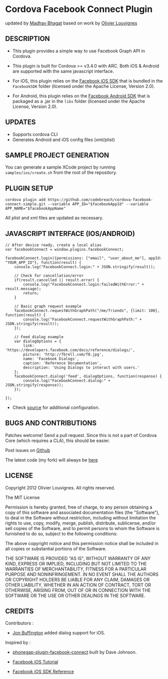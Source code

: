 # Cordova Facebook Connect Plugin #
updated by [Madhav Bhagat](http://twitter.com/codebreach)
based on work by [Olivier Louvignes](http://olouv.com)

## DESCRIPTION ##

* This plugin provides a simple way to use Facebook Graph API in Cordova.

* This plugin is built for Cordova >= v3.4.0 with ARC. Both iOS & Android are supported with the same javascript interface.

* For iOS, this plugin relies on the [Facebook iOS SDK](https://github.com/facebook/facebook-ios-sdk) that is bundled in the `FacebookSDK` folder (licensed under the Apache License, Version 2.0).

* For Android, this plugin relies on the [Facebook Android SDK](https://github.com/facebook/facebook-android-sdk) that is packaged as a .jar in the `libs` folder (licensed under the Apache License, Version 2.0).

## UPDATES ##

* Supports cordova CLI
* Generates Android and iOS config files (xml/plist)

## SAMPLE PROJECT GENERATION ##

You can generate a sample XCode project by running `samples/ios/create.sh` from the root of the repository.

## PLUGIN SETUP ##

    cordova plugin add https://github.com/codebreach/cordova-facebook-connect-simple.git --variable APP_ID="$facebookAppId" --variable APP_NAME="$facebookAppName"

All plist and xml files are updated as necessary.

## JAVASCRIPT INTERFACE (IOS/ANDROID) ##

    // After device ready, create a local alias
    var facebookConnect = window.plugins.facebookConnect;

    facebookConnect.login({permissions: ["email", "user_about_me"], appId: "YOUR_APP_ID"}, function(result) {
        console.log("FacebookConnect.login:" + JSON.stringify(result));

        // Check for cancellation/error
        if(result.cancelled || result.error) {
            console.log("FacebookConnect.login:failedWithError:" + result.message);
            return;
        }

        // Basic graph request example
        facebookConnect.requestWithGraphPath("/me/friends", {limit: 100}, function(result) {
            console.log("FacebookConnect.requestWithGraphPath:" + JSON.stringify(result));
        });

        // Feed dialog example
        var dialogOptions = {
            link: 'https://developers.facebook.com/docs/reference/dialogs/',
            picture: 'http://fbrell.com/f8.jpg',
            name: 'Facebook Dialogs',
            caption: 'Reference Documentation',
            description: 'Using Dialogs to interact with users.'
        };
        facebookConnect.dialog('feed', dialogOptions, function(response) {
            console.log("FacebookConnect.dialog:" + JSON.stringify(response));
        });

    });

* Check [source](https://github.com/mgcrea/cordova-facebook-connect/tree/master/FacebookConnect.js) for additional configuration.

## BUGS AND CONTRIBUTIONS ##

Patches welcome! Send a pull request. Since this is not a part of Cordova Core (which requires a CLA), this should be easier.

Post issues on [Github](https://github.com/mgcrea/cordova-facebook-connect/issues)

The latest code (my fork) will always be [here](https://github.com/mgcrea/cordova-facebook-connect/tree/master)

## LICENSE ##

Copyright 2012 Olivier Louvignes. All rights reserved.

The MIT License

Permission is hereby granted, free of charge, to any person obtaining a copy of this software and associated documentation files (the "Software"), to deal in the Software without restriction, including without limitation the rights to use, copy, modify, merge, publish, distribute, sublicense, and/or sell copies of the Software, and to permit persons to whom the Software is furnished to do so, subject to the following conditions:

The above copyright notice and this permission notice shall be included in all copies or substantial portions of the Software.

THE SOFTWARE IS PROVIDED "AS IS", WITHOUT WARRANTY OF ANY KIND, EXPRESS OR IMPLIED, INCLUDING BUT NOT LIMITED TO THE WARRANTIES OF MERCHANTABILITY, FITNESS FOR A PARTICULAR PURPOSE AND NONINFRINGEMENT. IN NO EVENT SHALL THE AUTHORS OR COPYRIGHT HOLDERS BE LIABLE FOR ANY CLAIM, DAMAGES OR OTHER LIABILITY, WHETHER IN AN ACTION OF CONTRACT, TORT OR OTHERWISE, ARISING FROM, OUT OF OR IN CONNECTION WITH THE SOFTWARE OR THE USE OR OTHER DEALINGS IN THE SOFTWARE.

## CREDITS ##

Contributors :

* [Jon Buffington](http://blog.jon.buffington.name/) added dialog support for iOS.

Inspired by :

* [phonegap-plugin-facebook-connect](https://github.com/davejohnson/phonegap-plugin-facebook-connect) built by Dave Johnson.

* [Facebook iOS Tutorial](https://developers.facebook.com/docs/mobile/ios/build/)

* [Facebook iOS SDK Reference](https://developers.facebook.com/docs/reference/iossdk/)
